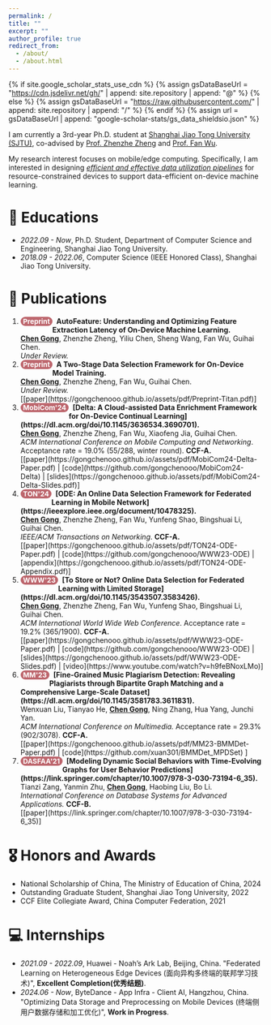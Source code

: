 ```yaml
---
permalink: /
title: ""
excerpt: ""
author_profile: true
redirect_from: 
  - /about/
  - /about.html
---
```


<style>
.pubtitle{
    background: #BD666D;
    color: white;
    font-size: 13.5px;
    padding: 1px 5px 1px 5px;
    border-radius: 10px;
    float: left;
    font-weight: bold;
}
.font-bold{
    font-weight:bold;
}
</style>


{% if site.google_scholar_stats_use_cdn %}
{% assign gsDataBaseUrl = "https://cdn.jsdelivr.net/gh/" | append: site.repository | append: "@" %}
{% else %}
{% assign gsDataBaseUrl = "https://raw.githubusercontent.com/" | append: site.repository | append: "/" %}
{% endif %}
{% assign url = gsDataBaseUrl | append: "google-scholar-stats/gs_data_shieldsio.json" %}

<span class='anchor' id='about-me'></span>

I am currently a 3rd-year Ph.D. student at [Shanghai Jiao Tong University (SJTU)](https://en.sjtu.edu.cn/), co-advised by [Prof. Zhenzhe Zheng](https://zhengzhenzhe220.github.io/) and [Prof. Fan Wu](https://www.cs.sjtu.edu.cn/~fwu/). 

My research interest focuses on mobile/edge computing. 
Specifically, I am interested in designing *<u>efficient and effective data utilization pipelines</u>* for resource-constrained devices to support data-efficient on-device machine learning.

# 📖 Educations
- *2022.09 - Now*, Ph.D. Student, Department of Computer Science and Engineering, Shanghai Jiao Tong University. 
- *2018.09 - 2022.06*, Computer Science (IEEE Honored Class), Shanghai Jiao Tong University. 

<span class='anchor' id='publications'></span>

# 📝 Publications 

1. <div class="pubtitle">Preprint</div> &nbsp; <b>AutoFeature: Understanding and Optimizing Feature Extraction Latency of On-Device Machine Learning.</b> <br /> <u><b>Chen Gong</b></u>, Zhenzhe Zheng, Yiliu Chen, Sheng Wang, Fan Wu, Guihai Chen. <br /> <i>Under Review.</i>

2. <div class="pubtitle">Preprint</div> &nbsp; <b>A Two-Stage Data Selection Framework for On-Device Model Training.</b> <br /> <u><b>Chen Gong</b></u>, Zhenzhe Zheng, Fan Wu, Guihai Chen. <br /> <i>Under Review.</i> <br /> [[paper](https://gongchenooo.github.io/assets/pdf/Preprint-Titan.pdf)] 

3. <div class="pubtitle">MobiCom'24</div> &nbsp; <b>[Delta: A Cloud-assisted Data Enrichment Framework for On-Device Continual Learning](https://dl.acm.org/doi/10.1145/3636534.3690701).</b> <br /> <u><b>Chen Gong</b></u>, Zhenzhe Zheng, Fan Wu, Xiaofeng Jia, Guihai Chen. <br /> <i>ACM International Conference on Mobile Computing and Networking</i>. Acceptance rate = 19.0% (55/288, winter round). <b>CCF-A.</b> <br /> [[paper](https://gongchenooo.github.io/assets/pdf/MobiCom24-Delta-Paper.pdf) | [code](https://github.com/gongchenooo/MobiCom24-Delta) | [slides](https://gongchenooo.github.io/assets/pdf/MobiCom24-Delta-Slides.pdf)]

4. <div class="pubtitle">TON'24</div> &nbsp; <b>[ODE: An Online Data Selection Framework for Federated Learning in Mobile Network](https://ieeexplore.ieee.org/document/10478325).</b> <br /> <u><b>Chen Gong</b></u>, Zhenzhe Zheng, Fan Wu, Yunfeng Shao, Bingshuai Li, Guihai Chen. <br /> <i>IEEE/ACM Transactions on Networking</i>. <b>CCF-A.</b> <br /> [[paper](https://gongchenooo.github.io/assets/pdf/TON24-ODE-Paper.pdf) | [code](https://github.com/gongchenooo/WWW23-ODE) | [appendix](https://gongchenooo.github.io/assets/pdf/TON24-ODE-Appendix.pdf)]

5. <div class="pubtitle">WWW'23</div> &nbsp; <b>[To Store or Not? Online Data Selection for Federated Learning with Limited Storage](https://dl.acm.org/doi/10.1145/3543507.3583426).</b> <br /> <u><b>Chen Gong</b></u>, Zhenzhe Zheng, Fan Wu, Yunfeng Shao, Bingshuai Li, Guihai Chen. <br /> <i>ACM International World Wide Web Conference</i>. Acceptance rate = 19.2% (365/1900). <b>CCF-A.</b> <br /> [[paper](https://gongchenooo.github.io/assets/pdf/WWW23-ODE-Paper.pdf) | [code](https://github.com/gongchenooo/WWW23-ODE) | [slides](https://gongchenooo.github.io/assets/pdf/WWW23-ODE-Slides.pdf) | [video](https://www.youtube.com/watch?v=h9feBNoxLMo)]

6. <div class="pubtitle">MM'23</div> &nbsp; <b>[Fine-Grained Music Plagiarism Detection: Revealing Plagiarists through Bipartite Graph Matching and a Comprehensive Large-Scale Dataset](https://dl.acm.org/doi/10.1145/3581783.3611831).</b> <br /> Wenxuan Liu, Tianyao He, <u><b>Chen Gong</b></u>, Ning Zhang, Hua Yang, Junchi Yan. <br /> <i>ACM International Conference on Multimedia.</i> Acceptance rate = 29.3% (902/3078). <b>CCF-A.</b> <br /> [[paper](https://gongchenooo.github.io/assets/pdf/MM23-BMMDet-Paper.pdf) | [code](https://github.com/xuan301/BMMDet_MPDSet) ]

7. <div class="pubtitle">DASFAA'21</div> &nbsp; <b>[Modeling Dynamic Social Behaviors with Time-Evolving Graphs for User Behavior Predictions](https://link.springer.com/chapter/10.1007/978-3-030-73194-6_35).</b> <br /> Tianzi Zang, Yanmin Zhu, <u><b>Chen Gong</b></u>, Haobing Liu, Bo Li. <br /> <i>International Conference on Database Systems for Advanced Applications.</i> <b>CCF-B.</b> <br /> [[paper](https://link.springer.com/chapter/10.1007/978-3-030-73194-6_35)] 

# 🎖 Honors and Awards
- National Scholarship of China, The Ministry of Education of China, 2024
- Outstanding Graduate Student, Shanghai Jiao Tong University, 2022
- CCF Elite Collegiate Award, China Computer Federation, 2021

# 💻 Internships
- *2021.09 - 2022.09*, Huawei - Noah’s Ark Lab, Beijing, China.  "Federated Learning on Heterogeneous Edge Devices (面向异构多终端的联邦学习技术)", **Excellent Completion(优秀结题)**.
- *2024.06 - Now*, ByteDance - App Infra - Client AI, Hangzhou, China. "Optimizing Data Storage and Preprocessing on Mobile Devices (终端侧用户数据存储和加工优化)", **Work in Progress**.
